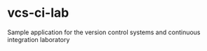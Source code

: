 # vcs-ci-lab
Sample application for the version control systems and continuous integration laboratory
